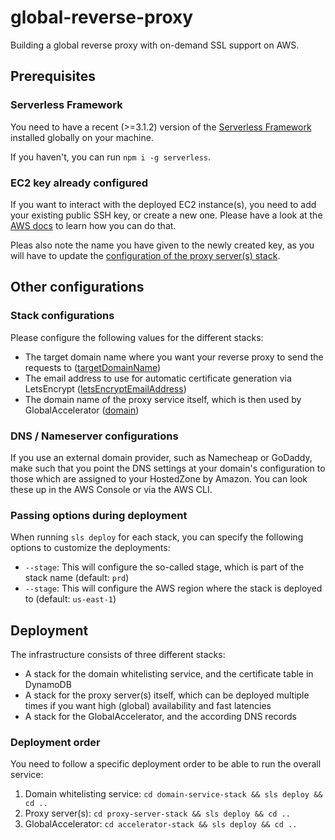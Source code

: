 # global-reverse-proxy
Building a global reverse proxy with on-demand SSL support on AWS.

## Prerequisites

### Serverless Framework
You need to have a recent (>=3.1.2) version of the [Serverless Framework](https://goserverless.com) installed globally on your machine.

If you haven't, you can run `npm i -g serverless`.

### EC2 key already configured
If you want to interact with the deployed EC2 instance(s), you need to add your existing public SSH key, or create a new one. Please have a look at the [AWS docs](https://docs.aws.amazon.com/AWSEC2/latest/UserGuide/create-key-pairs.html#how-to-generate-your-own-key-and-import-it-to-aws) to learn how you can do that.

Pleas also note the name you have given to the newly created key, as you will have to update the [configuration of the proxy server(s) stack](proxy-server-stack/serverless.yml#L15).

## Other configurations

### Stack configurations
Please configure the following values for the different stacks:
* The target domain name where you want your reverse proxy to send the requests to ([targetDomainName](proxy-server-stack/serverless.yml#L7))
* The email address to use for automatic certificate generation via LetsEncrypt ([letsEncryptEmailAddress](proxy-server-stack/serverless.yml#L8))
* The domain name of the proxy service itself, which is then used by GlobalAccelerator ([domain](accelerator-stack/serverless.yml#L6))

### DNS / Nameserver configurations
If you use an external domain provider, such as Namecheap or GoDaddy, make such that you point the DNS settings at your domain's configuration to those which are assigned to your HostedZone by Amazon. You can look these up in the AWS Console or via the AWS CLI.

### Passing options during deployment
When running `sls deploy` for each stack, you can specify the following options to customize the deployments:
* `--stage`: This will configure the so-called stage, which is part of the stack name (default: `prd`)
* `--stage`: This will configure the AWS region where the stack is deployed to (default: `us-east-1`)

## Deployment
The infrastructure consists of three different stacks:

* A stack for the domain whitelisting service, and the certificate table in DynamoDB
* A stack for the proxy server(s) itself, which can be deployed multiple times if you want high (global) availability and fast latencies
* A stack for the GlobalAccelerator, and the according DNS records

### Deployment order
You need to follow a specific deployment order to be able to run the overall service:

1. Domain whitelisting service: `cd domain-service-stack && sls deploy && cd ..`
2. Proxy server(s): `cd proxy-server-stack && sls deploy && cd ..`
3. GlobalAccelerator: `cd accelerator-stack && sls deploy && cd ..`

